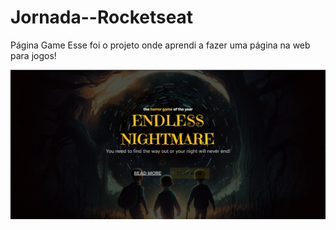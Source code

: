 # Jornada--Rocketseat

Página Game
Esse foi o projeto onde aprendi a fazer uma página na web para jogos!

![preview](./assets/preview.png)



